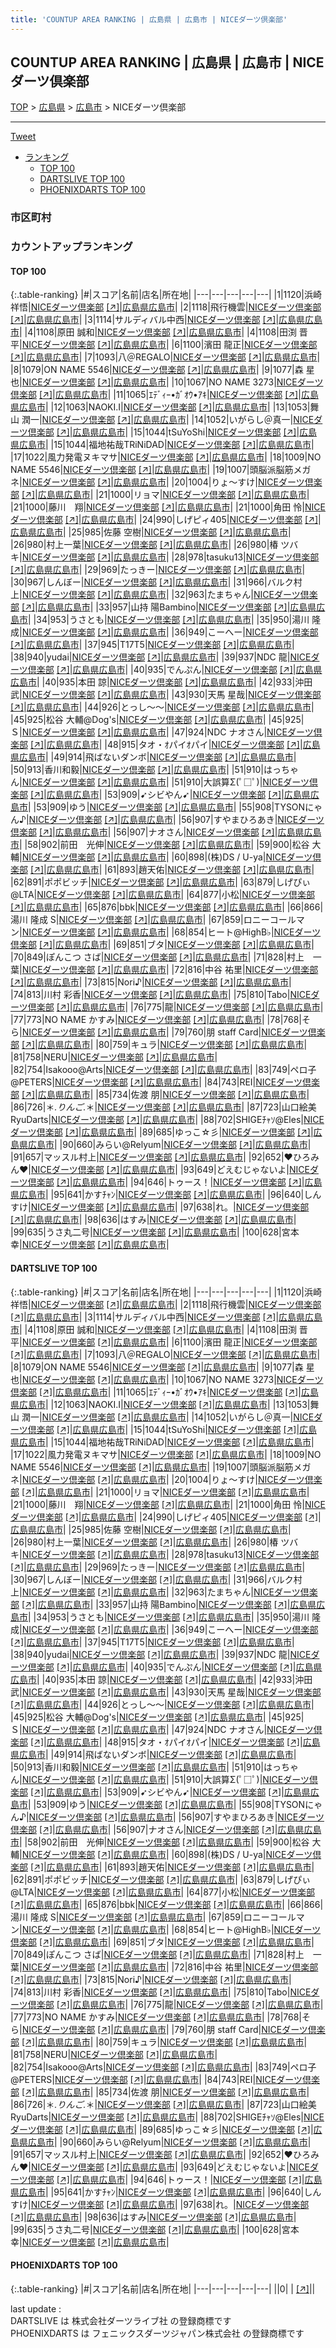 ```yaml
---
title: 'COUNTUP AREA RANKING | 広島県 | 広島市 | NICEダーツ倶楽部'
---
```

## COUNTUP AREA RANKING | 広島県 | 広島市 | NICEダーツ倶楽部

[TOP](/darts/rank/) > [広島県](/darts/rank/広島県/) > [広島市](/darts/rank/広島県/広島市/) > NICEダーツ倶楽部

___

<a href="https://twitter.com/share?ref_src=twsrc%5Etfw" data-text="COUNTUP AREA RANKING | 広島県広島市NICEダーツ倶楽部" class="twitter-share-button" data-hashtags="DARTSLIVE,PHOENIXDARTS,darts,ダーツ" data-show-count="false">Tweet</a>

* [ランキング](#カウントアップランキング)
    * [TOP 100](#top-100)
    * [DARTSLIVE TOP 100](#dartslive-top-100)
    * [PHOENIXDARTS TOP 100](#phoenixdarts-top-100)

### 市区町村

<ul>

</ul>

### カウントアップランキング

#### TOP 100



{:.table-ranking}
|#|スコア|名前|店名|所在地|
|---|---|---|---|---|
|1|1120|<span class="rank-name-dl">浜崎祥悟</span>|<a href="/darts/rank/shops/25c4d02d095e8015fec1ae84bb28bd87.html">NICEダーツ倶楽部</a> <a href="https://search.dartslive.com/jp/shop/25c4d02d095e8015fec1ae84bb28bd87">[↗]</a>|<a href="/darts/rank/広島県/広島市">広島県広島市</a>|
|2|1118|<span class="rank-name-dl">飛行機雲</span>|<a href="/darts/rank/shops/25c4d02d095e8015fec1ae84bb28bd87.html">NICEダーツ倶楽部</a> <a href="https://search.dartslive.com/jp/shop/25c4d02d095e8015fec1ae84bb28bd87">[↗]</a>|<a href="/darts/rank/広島県/広島市">広島県広島市</a>|
|3|1114|<span class="rank-name-dl">サルディバル中西</span>|<a href="/darts/rank/shops/25c4d02d095e8015fec1ae84bb28bd87.html">NICEダーツ倶楽部</a> <a href="https://search.dartslive.com/jp/shop/25c4d02d095e8015fec1ae84bb28bd87">[↗]</a>|<a href="/darts/rank/広島県/広島市">広島県広島市</a>|
|4|1108|<span class="rank-name-dl">原田 誠和</span>|<a href="/darts/rank/shops/25c4d02d095e8015fec1ae84bb28bd87.html">NICEダーツ倶楽部</a> <a href="https://search.dartslive.com/jp/shop/25c4d02d095e8015fec1ae84bb28bd87">[↗]</a>|<a href="/darts/rank/広島県/広島市">広島県広島市</a>|
|4|1108|<span class="rank-name-dl">田渕 晋平</span>|<a href="/darts/rank/shops/25c4d02d095e8015fec1ae84bb28bd87.html">NICEダーツ倶楽部</a> <a href="https://search.dartslive.com/jp/shop/25c4d02d095e8015fec1ae84bb28bd87">[↗]</a>|<a href="/darts/rank/広島県/広島市">広島県広島市</a>|
|6|1100|<span class="rank-name-dl">濱田 龍正</span>|<a href="/darts/rank/shops/25c4d02d095e8015fec1ae84bb28bd87.html">NICEダーツ倶楽部</a> <a href="https://search.dartslive.com/jp/shop/25c4d02d095e8015fec1ae84bb28bd87">[↗]</a>|<a href="/darts/rank/広島県/広島市">広島県広島市</a>|
|7|1093|<span class="rank-name-dl">八＠REGALO</span>|<a href="/darts/rank/shops/25c4d02d095e8015fec1ae84bb28bd87.html">NICEダーツ倶楽部</a> <a href="https://search.dartslive.com/jp/shop/25c4d02d095e8015fec1ae84bb28bd87">[↗]</a>|<a href="/darts/rank/広島県/広島市">広島県広島市</a>|
|8|1079|<span class="rank-name-dl">ON NAME 5546</span>|<a href="/darts/rank/shops/25c4d02d095e8015fec1ae84bb28bd87.html">NICEダーツ倶楽部</a> <a href="https://search.dartslive.com/jp/shop/25c4d02d095e8015fec1ae84bb28bd87">[↗]</a>|<a href="/darts/rank/広島県/広島市">広島県広島市</a>|
|9|1077|<span class="rank-name-dl">森 星也</span>|<a href="/darts/rank/shops/25c4d02d095e8015fec1ae84bb28bd87.html">NICEダーツ倶楽部</a> <a href="https://search.dartslive.com/jp/shop/25c4d02d095e8015fec1ae84bb28bd87">[↗]</a>|<a href="/darts/rank/広島県/広島市">広島県広島市</a>|
|10|1067|<span class="rank-name-dl">NO NAME 3273</span>|<a href="/darts/rank/shops/25c4d02d095e8015fec1ae84bb28bd87.html">NICEダーツ倶楽部</a> <a href="https://search.dartslive.com/jp/shop/25c4d02d095e8015fec1ae84bb28bd87">[↗]</a>|<a href="/darts/rank/広島県/広島市">広島県広島市</a>|
|11|1065|<span class="rank-name-dl">ｴﾃﾞｨｰ•ｶﾞｵｳ•ｱｷ</span>|<a href="/darts/rank/shops/25c4d02d095e8015fec1ae84bb28bd87.html">NICEダーツ倶楽部</a> <a href="https://search.dartslive.com/jp/shop/25c4d02d095e8015fec1ae84bb28bd87">[↗]</a>|<a href="/darts/rank/広島県/広島市">広島県広島市</a>|
|12|1063|<span class="rank-name-dl">NAOKI.I</span>|<a href="/darts/rank/shops/25c4d02d095e8015fec1ae84bb28bd87.html">NICEダーツ倶楽部</a> <a href="https://search.dartslive.com/jp/shop/25c4d02d095e8015fec1ae84bb28bd87">[↗]</a>|<a href="/darts/rank/広島県/広島市">広島県広島市</a>|
|13|1053|<span class="rank-name-dl">舞山 潤一</span>|<a href="/darts/rank/shops/25c4d02d095e8015fec1ae84bb28bd87.html">NICEダーツ倶楽部</a> <a href="https://search.dartslive.com/jp/shop/25c4d02d095e8015fec1ae84bb28bd87">[↗]</a>|<a href="/darts/rank/広島県/広島市">広島県広島市</a>|
|14|1052|<span class="rank-name-dl">いがらし＠真一</span>|<a href="/darts/rank/shops/25c4d02d095e8015fec1ae84bb28bd87.html">NICEダーツ倶楽部</a> <a href="https://search.dartslive.com/jp/shop/25c4d02d095e8015fec1ae84bb28bd87">[↗]</a>|<a href="/darts/rank/広島県/広島市">広島県広島市</a>|
|15|1044|<span class="rank-name-dl">tSuYoShi</span>|<a href="/darts/rank/shops/25c4d02d095e8015fec1ae84bb28bd87.html">NICEダーツ倶楽部</a> <a href="https://search.dartslive.com/jp/shop/25c4d02d095e8015fec1ae84bb28bd87">[↗]</a>|<a href="/darts/rank/広島県/広島市">広島県広島市</a>|
|15|1044|<span class="rank-name-dl">福地祐哉TRiNiDAD</span>|<a href="/darts/rank/shops/25c4d02d095e8015fec1ae84bb28bd87.html">NICEダーツ倶楽部</a> <a href="https://search.dartslive.com/jp/shop/25c4d02d095e8015fec1ae84bb28bd87">[↗]</a>|<a href="/darts/rank/広島県/広島市">広島県広島市</a>|
|17|1022|<span class="rank-name-dl">風力発電ヌキマサ</span>|<a href="/darts/rank/shops/25c4d02d095e8015fec1ae84bb28bd87.html">NICEダーツ倶楽部</a> <a href="https://search.dartslive.com/jp/shop/25c4d02d095e8015fec1ae84bb28bd87">[↗]</a>|<a href="/darts/rank/広島県/広島市">広島県広島市</a>|
|18|1009|<span class="rank-name-dl">NO NAME 5546</span>|<a href="/darts/rank/shops/25c4d02d095e8015fec1ae84bb28bd87.html">NICEダーツ倶楽部</a> <a href="https://search.dartslive.com/jp/shop/25c4d02d095e8015fec1ae84bb28bd87">[↗]</a>|<a href="/darts/rank/広島県/広島市">広島県広島市</a>|
|19|1007|<span class="rank-name-dl">頭脳派脳筋メガネ</span>|<a href="/darts/rank/shops/25c4d02d095e8015fec1ae84bb28bd87.html">NICEダーツ倶楽部</a> <a href="https://search.dartslive.com/jp/shop/25c4d02d095e8015fec1ae84bb28bd87">[↗]</a>|<a href="/darts/rank/広島県/広島市">広島県広島市</a>|
|20|1004|<span class="rank-name-dl">りょ〜すけ</span>|<a href="/darts/rank/shops/25c4d02d095e8015fec1ae84bb28bd87.html">NICEダーツ倶楽部</a> <a href="https://search.dartslive.com/jp/shop/25c4d02d095e8015fec1ae84bb28bd87">[↗]</a>|<a href="/darts/rank/広島県/広島市">広島県広島市</a>|
|21|1000|<span class="rank-name-dl">リョマ</span>|<a href="/darts/rank/shops/25c4d02d095e8015fec1ae84bb28bd87.html">NICEダーツ倶楽部</a> <a href="https://search.dartslive.com/jp/shop/25c4d02d095e8015fec1ae84bb28bd87">[↗]</a>|<a href="/darts/rank/広島県/広島市">広島県広島市</a>|
|21|1000|<span class="rank-name-dl">藤川　翔</span>|<a href="/darts/rank/shops/25c4d02d095e8015fec1ae84bb28bd87.html">NICEダーツ倶楽部</a> <a href="https://search.dartslive.com/jp/shop/25c4d02d095e8015fec1ae84bb28bd87">[↗]</a>|<a href="/darts/rank/広島県/広島市">広島県広島市</a>|
|21|1000|<span class="rank-name-dl">角田 怜</span>|<a href="/darts/rank/shops/25c4d02d095e8015fec1ae84bb28bd87.html">NICEダーツ倶楽部</a> <a href="https://search.dartslive.com/jp/shop/25c4d02d095e8015fec1ae84bb28bd87">[↗]</a>|<a href="/darts/rank/広島県/広島市">広島県広島市</a>|
|24|990|<span class="rank-name-dl">しげピィ405</span>|<a href="/darts/rank/shops/25c4d02d095e8015fec1ae84bb28bd87.html">NICEダーツ倶楽部</a> <a href="https://search.dartslive.com/jp/shop/25c4d02d095e8015fec1ae84bb28bd87">[↗]</a>|<a href="/darts/rank/広島県/広島市">広島県広島市</a>|
|25|985|<span class="rank-name-dl">佐藤 空樹</span>|<a href="/darts/rank/shops/25c4d02d095e8015fec1ae84bb28bd87.html">NICEダーツ倶楽部</a> <a href="https://search.dartslive.com/jp/shop/25c4d02d095e8015fec1ae84bb28bd87">[↗]</a>|<a href="/darts/rank/広島県/広島市">広島県広島市</a>|
|26|980|<span class="rank-name-dl">村上一葉</span>|<a href="/darts/rank/shops/25c4d02d095e8015fec1ae84bb28bd87.html">NICEダーツ倶楽部</a> <a href="https://search.dartslive.com/jp/shop/25c4d02d095e8015fec1ae84bb28bd87">[↗]</a>|<a href="/darts/rank/広島県/広島市">広島県広島市</a>|
|26|980|<span class="rank-name-dl">椿 ツバキ</span>|<a href="/darts/rank/shops/25c4d02d095e8015fec1ae84bb28bd87.html">NICEダーツ倶楽部</a> <a href="https://search.dartslive.com/jp/shop/25c4d02d095e8015fec1ae84bb28bd87">[↗]</a>|<a href="/darts/rank/広島県/広島市">広島県広島市</a>|
|28|978|<span class="rank-name-dl">tasuku13</span>|<a href="/darts/rank/shops/25c4d02d095e8015fec1ae84bb28bd87.html">NICEダーツ倶楽部</a> <a href="https://search.dartslive.com/jp/shop/25c4d02d095e8015fec1ae84bb28bd87">[↗]</a>|<a href="/darts/rank/広島県/広島市">広島県広島市</a>|
|29|969|<span class="rank-name-dl">たっきー</span>|<a href="/darts/rank/shops/25c4d02d095e8015fec1ae84bb28bd87.html">NICEダーツ倶楽部</a> <a href="https://search.dartslive.com/jp/shop/25c4d02d095e8015fec1ae84bb28bd87">[↗]</a>|<a href="/darts/rank/広島県/広島市">広島県広島市</a>|
|30|967|<span class="rank-name-dl">しんぼー</span>|<a href="/darts/rank/shops/25c4d02d095e8015fec1ae84bb28bd87.html">NICEダーツ倶楽部</a> <a href="https://search.dartslive.com/jp/shop/25c4d02d095e8015fec1ae84bb28bd87">[↗]</a>|<a href="/darts/rank/広島県/広島市">広島県広島市</a>|
|31|966|<span class="rank-name-dl">バルク村上</span>|<a href="/darts/rank/shops/25c4d02d095e8015fec1ae84bb28bd87.html">NICEダーツ倶楽部</a> <a href="https://search.dartslive.com/jp/shop/25c4d02d095e8015fec1ae84bb28bd87">[↗]</a>|<a href="/darts/rank/広島県/広島市">広島県広島市</a>|
|32|963|<span class="rank-name-dl">たまちゃん</span>|<a href="/darts/rank/shops/25c4d02d095e8015fec1ae84bb28bd87.html">NICEダーツ倶楽部</a> <a href="https://search.dartslive.com/jp/shop/25c4d02d095e8015fec1ae84bb28bd87">[↗]</a>|<a href="/darts/rank/広島県/広島市">広島県広島市</a>|
|33|957|<span class="rank-name-dl">山持 陽Bambino</span>|<a href="/darts/rank/shops/25c4d02d095e8015fec1ae84bb28bd87.html">NICEダーツ倶楽部</a> <a href="https://search.dartslive.com/jp/shop/25c4d02d095e8015fec1ae84bb28bd87">[↗]</a>|<a href="/darts/rank/広島県/広島市">広島県広島市</a>|
|34|953|<span class="rank-name-dl">うさとも</span>|<a href="/darts/rank/shops/25c4d02d095e8015fec1ae84bb28bd87.html">NICEダーツ倶楽部</a> <a href="https://search.dartslive.com/jp/shop/25c4d02d095e8015fec1ae84bb28bd87">[↗]</a>|<a href="/darts/rank/広島県/広島市">広島県広島市</a>|
|35|950|<span class="rank-name-dl">湯川 隆成</span>|<a href="/darts/rank/shops/25c4d02d095e8015fec1ae84bb28bd87.html">NICEダーツ倶楽部</a> <a href="https://search.dartslive.com/jp/shop/25c4d02d095e8015fec1ae84bb28bd87">[↗]</a>|<a href="/darts/rank/広島県/広島市">広島県広島市</a>|
|36|949|<span class="rank-name-dl">こーへー</span>|<a href="/darts/rank/shops/25c4d02d095e8015fec1ae84bb28bd87.html">NICEダーツ倶楽部</a> <a href="https://search.dartslive.com/jp/shop/25c4d02d095e8015fec1ae84bb28bd87">[↗]</a>|<a href="/darts/rank/広島県/広島市">広島県広島市</a>|
|37|945|<span class="rank-name-dl">T17T5</span>|<a href="/darts/rank/shops/25c4d02d095e8015fec1ae84bb28bd87.html">NICEダーツ倶楽部</a> <a href="https://search.dartslive.com/jp/shop/25c4d02d095e8015fec1ae84bb28bd87">[↗]</a>|<a href="/darts/rank/広島県/広島市">広島県広島市</a>|
|38|940|<span class="rank-name-dl">yudai</span>|<a href="/darts/rank/shops/25c4d02d095e8015fec1ae84bb28bd87.html">NICEダーツ倶楽部</a> <a href="https://search.dartslive.com/jp/shop/25c4d02d095e8015fec1ae84bb28bd87">[↗]</a>|<a href="/darts/rank/広島県/広島市">広島県広島市</a>|
|39|937|<span class="rank-name-dl">NDC 龍</span>|<a href="/darts/rank/shops/25c4d02d095e8015fec1ae84bb28bd87.html">NICEダーツ倶楽部</a> <a href="https://search.dartslive.com/jp/shop/25c4d02d095e8015fec1ae84bb28bd87">[↗]</a>|<a href="/darts/rank/広島県/広島市">広島県広島市</a>|
|40|935|<span class="rank-name-dl">でんぷん</span>|<a href="/darts/rank/shops/25c4d02d095e8015fec1ae84bb28bd87.html">NICEダーツ倶楽部</a> <a href="https://search.dartslive.com/jp/shop/25c4d02d095e8015fec1ae84bb28bd87">[↗]</a>|<a href="/darts/rank/広島県/広島市">広島県広島市</a>|
|40|935|<span class="rank-name-dl">本田 諒</span>|<a href="/darts/rank/shops/25c4d02d095e8015fec1ae84bb28bd87.html">NICEダーツ倶楽部</a> <a href="https://search.dartslive.com/jp/shop/25c4d02d095e8015fec1ae84bb28bd87">[↗]</a>|<a href="/darts/rank/広島県/広島市">広島県広島市</a>|
|42|933|<span class="rank-name-dl">沖田　武</span>|<a href="/darts/rank/shops/25c4d02d095e8015fec1ae84bb28bd87.html">NICEダーツ倶楽部</a> <a href="https://search.dartslive.com/jp/shop/25c4d02d095e8015fec1ae84bb28bd87">[↗]</a>|<a href="/darts/rank/広島県/広島市">広島県広島市</a>|
|43|930|<span class="rank-name-dl">天馬 星哉</span>|<a href="/darts/rank/shops/25c4d02d095e8015fec1ae84bb28bd87.html">NICEダーツ倶楽部</a> <a href="https://search.dartslive.com/jp/shop/25c4d02d095e8015fec1ae84bb28bd87">[↗]</a>|<a href="/darts/rank/広島県/広島市">広島県広島市</a>|
|44|926|<span class="rank-name-dl">とっし〜〜</span>|<a href="/darts/rank/shops/25c4d02d095e8015fec1ae84bb28bd87.html">NICEダーツ倶楽部</a> <a href="https://search.dartslive.com/jp/shop/25c4d02d095e8015fec1ae84bb28bd87">[↗]</a>|<a href="/darts/rank/広島県/広島市">広島県広島市</a>|
|45|925|<span class="rank-name-dl">松谷 大輔@Dog&#x27;s</span>|<a href="/darts/rank/shops/25c4d02d095e8015fec1ae84bb28bd87.html">NICEダーツ倶楽部</a> <a href="https://search.dartslive.com/jp/shop/25c4d02d095e8015fec1ae84bb28bd87">[↗]</a>|<a href="/darts/rank/広島県/広島市">広島県広島市</a>|
|45|925|<span class="rank-name-dl">Ｓ</span>|<a href="/darts/rank/shops/25c4d02d095e8015fec1ae84bb28bd87.html">NICEダーツ倶楽部</a> <a href="https://search.dartslive.com/jp/shop/25c4d02d095e8015fec1ae84bb28bd87">[↗]</a>|<a href="/darts/rank/広島県/広島市">広島県広島市</a>|
|47|924|<span class="rank-name-dl">NDC ナオさん</span>|<a href="/darts/rank/shops/25c4d02d095e8015fec1ae84bb28bd87.html">NICEダーツ倶楽部</a> <a href="https://search.dartslive.com/jp/shop/25c4d02d095e8015fec1ae84bb28bd87">[↗]</a>|<a href="/darts/rank/広島県/広島市">広島県広島市</a>|
|48|915|<span class="rank-name-dl">タオ・ｵパイｵパイ</span>|<a href="/darts/rank/shops/25c4d02d095e8015fec1ae84bb28bd87.html">NICEダーツ倶楽部</a> <a href="https://search.dartslive.com/jp/shop/25c4d02d095e8015fec1ae84bb28bd87">[↗]</a>|<a href="/darts/rank/広島県/広島市">広島県広島市</a>|
|49|914|<span class="rank-name-dl">飛ばないダンボ</span>|<a href="/darts/rank/shops/25c4d02d095e8015fec1ae84bb28bd87.html">NICEダーツ倶楽部</a> <a href="https://search.dartslive.com/jp/shop/25c4d02d095e8015fec1ae84bb28bd87">[↗]</a>|<a href="/darts/rank/広島県/広島市">広島県広島市</a>|
|50|913|<span class="rank-name-dl">香川和毅</span>|<a href="/darts/rank/shops/25c4d02d095e8015fec1ae84bb28bd87.html">NICEダーツ倶楽部</a> <a href="https://search.dartslive.com/jp/shop/25c4d02d095e8015fec1ae84bb28bd87">[↗]</a>|<a href="/darts/rank/広島県/広島市">広島県広島市</a>|
|51|910|<span class="rank-name-dl">はっちゃん</span>|<a href="/darts/rank/shops/25c4d02d095e8015fec1ae84bb28bd87.html">NICEダーツ倶楽部</a> <a href="https://search.dartslive.com/jp/shop/25c4d02d095e8015fec1ae84bb28bd87">[↗]</a>|<a href="/darts/rank/広島県/広島市">広島県広島市</a>|
|51|910|<span class="rank-name-dl">大誤算Σ(ﾟ□ﾟ)</span>|<a href="/darts/rank/shops/25c4d02d095e8015fec1ae84bb28bd87.html">NICEダーツ倶楽部</a> <a href="https://search.dartslive.com/jp/shop/25c4d02d095e8015fec1ae84bb28bd87">[↗]</a>|<a href="/darts/rank/広島県/広島市">広島県広島市</a>|
|53|909|<span class="rank-name-dl">➹シビやん➹</span>|<a href="/darts/rank/shops/25c4d02d095e8015fec1ae84bb28bd87.html">NICEダーツ倶楽部</a> <a href="https://search.dartslive.com/jp/shop/25c4d02d095e8015fec1ae84bb28bd87">[↗]</a>|<a href="/darts/rank/広島県/広島市">広島県広島市</a>|
|53|909|<span class="rank-name-dl">ゆう</span>|<a href="/darts/rank/shops/25c4d02d095e8015fec1ae84bb28bd87.html">NICEダーツ倶楽部</a> <a href="https://search.dartslive.com/jp/shop/25c4d02d095e8015fec1ae84bb28bd87">[↗]</a>|<a href="/darts/rank/広島県/広島市">広島県広島市</a>|
|55|908|<span class="rank-name-dl">TYSONにゃん♪</span>|<a href="/darts/rank/shops/25c4d02d095e8015fec1ae84bb28bd87.html">NICEダーツ倶楽部</a> <a href="https://search.dartslive.com/jp/shop/25c4d02d095e8015fec1ae84bb28bd87">[↗]</a>|<a href="/darts/rank/広島県/広島市">広島県広島市</a>|
|56|907|<span class="rank-name-dl">すやまひろあき</span>|<a href="/darts/rank/shops/25c4d02d095e8015fec1ae84bb28bd87.html">NICEダーツ倶楽部</a> <a href="https://search.dartslive.com/jp/shop/25c4d02d095e8015fec1ae84bb28bd87">[↗]</a>|<a href="/darts/rank/広島県/広島市">広島県広島市</a>|
|56|907|<span class="rank-name-dl">ナオさん</span>|<a href="/darts/rank/shops/25c4d02d095e8015fec1ae84bb28bd87.html">NICEダーツ倶楽部</a> <a href="https://search.dartslive.com/jp/shop/25c4d02d095e8015fec1ae84bb28bd87">[↗]</a>|<a href="/darts/rank/広島県/広島市">広島県広島市</a>|
|58|902|<span class="rank-name-dl">前田　光伸</span>|<a href="/darts/rank/shops/25c4d02d095e8015fec1ae84bb28bd87.html">NICEダーツ倶楽部</a> <a href="https://search.dartslive.com/jp/shop/25c4d02d095e8015fec1ae84bb28bd87">[↗]</a>|<a href="/darts/rank/広島県/広島市">広島県広島市</a>|
|59|900|<span class="rank-name-dl">松谷 大輔</span>|<a href="/darts/rank/shops/25c4d02d095e8015fec1ae84bb28bd87.html">NICEダーツ倶楽部</a> <a href="https://search.dartslive.com/jp/shop/25c4d02d095e8015fec1ae84bb28bd87">[↗]</a>|<a href="/darts/rank/広島県/広島市">広島県広島市</a>|
|60|898|<span class="rank-name-dl">(株)DS / U-ya</span>|<a href="/darts/rank/shops/25c4d02d095e8015fec1ae84bb28bd87.html">NICEダーツ倶楽部</a> <a href="https://search.dartslive.com/jp/shop/25c4d02d095e8015fec1ae84bb28bd87">[↗]</a>|<a href="/darts/rank/広島県/広島市">広島県広島市</a>|
|61|893|<span class="rank-name-dl">趙天佑</span>|<a href="/darts/rank/shops/25c4d02d095e8015fec1ae84bb28bd87.html">NICEダーツ倶楽部</a> <a href="https://search.dartslive.com/jp/shop/25c4d02d095e8015fec1ae84bb28bd87">[↗]</a>|<a href="/darts/rank/広島県/広島市">広島県広島市</a>|
|62|891|<span class="rank-name-dl">ポポビッチ</span>|<a href="/darts/rank/shops/25c4d02d095e8015fec1ae84bb28bd87.html">NICEダーツ倶楽部</a> <a href="https://search.dartslive.com/jp/shop/25c4d02d095e8015fec1ae84bb28bd87">[↗]</a>|<a href="/darts/rank/広島県/広島市">広島県広島市</a>|
|63|879|<span class="rank-name-dl">しげぴぃ@LTA</span>|<a href="/darts/rank/shops/25c4d02d095e8015fec1ae84bb28bd87.html">NICEダーツ倶楽部</a> <a href="https://search.dartslive.com/jp/shop/25c4d02d095e8015fec1ae84bb28bd87">[↗]</a>|<a href="/darts/rank/広島県/広島市">広島県広島市</a>|
|64|877|<span class="rank-name-dl">小松</span>|<a href="/darts/rank/shops/25c4d02d095e8015fec1ae84bb28bd87.html">NICEダーツ倶楽部</a> <a href="https://search.dartslive.com/jp/shop/25c4d02d095e8015fec1ae84bb28bd87">[↗]</a>|<a href="/darts/rank/広島県/広島市">広島県広島市</a>|
|65|876|<span class="rank-name-dl">bbk</span>|<a href="/darts/rank/shops/25c4d02d095e8015fec1ae84bb28bd87.html">NICEダーツ倶楽部</a> <a href="https://search.dartslive.com/jp/shop/25c4d02d095e8015fec1ae84bb28bd87">[↗]</a>|<a href="/darts/rank/広島県/広島市">広島県広島市</a>|
|66|866|<span class="rank-name-dl">湯川 隆成 S</span>|<a href="/darts/rank/shops/25c4d02d095e8015fec1ae84bb28bd87.html">NICEダーツ倶楽部</a> <a href="https://search.dartslive.com/jp/shop/25c4d02d095e8015fec1ae84bb28bd87">[↗]</a>|<a href="/darts/rank/広島県/広島市">広島県広島市</a>|
|67|859|<span class="rank-name-dl">ロニーコールマン</span>|<a href="/darts/rank/shops/25c4d02d095e8015fec1ae84bb28bd87.html">NICEダーツ倶楽部</a> <a href="https://search.dartslive.com/jp/shop/25c4d02d095e8015fec1ae84bb28bd87">[↗]</a>|<a href="/darts/rank/広島県/広島市">広島県広島市</a>|
|68|854|<span class="rank-name-dl">ヒート@HighB♭</span>|<a href="/darts/rank/shops/25c4d02d095e8015fec1ae84bb28bd87.html">NICEダーツ倶楽部</a> <a href="https://search.dartslive.com/jp/shop/25c4d02d095e8015fec1ae84bb28bd87">[↗]</a>|<a href="/darts/rank/広島県/広島市">広島県広島市</a>|
|69|851|<span class="rank-name-dl">ブタ</span>|<a href="/darts/rank/shops/25c4d02d095e8015fec1ae84bb28bd87.html">NICEダーツ倶楽部</a> <a href="https://search.dartslive.com/jp/shop/25c4d02d095e8015fec1ae84bb28bd87">[↗]</a>|<a href="/darts/rank/広島県/広島市">広島県広島市</a>|
|70|849|<span class="rank-name-dl">ぽんこつ さば</span>|<a href="/darts/rank/shops/25c4d02d095e8015fec1ae84bb28bd87.html">NICEダーツ倶楽部</a> <a href="https://search.dartslive.com/jp/shop/25c4d02d095e8015fec1ae84bb28bd87">[↗]</a>|<a href="/darts/rank/広島県/広島市">広島県広島市</a>|
|71|828|<span class="rank-name-dl">村上　一葉</span>|<a href="/darts/rank/shops/25c4d02d095e8015fec1ae84bb28bd87.html">NICEダーツ倶楽部</a> <a href="https://search.dartslive.com/jp/shop/25c4d02d095e8015fec1ae84bb28bd87">[↗]</a>|<a href="/darts/rank/広島県/広島市">広島県広島市</a>|
|72|816|<span class="rank-name-dl">中谷 祐里</span>|<a href="/darts/rank/shops/25c4d02d095e8015fec1ae84bb28bd87.html">NICEダーツ倶楽部</a> <a href="https://search.dartslive.com/jp/shop/25c4d02d095e8015fec1ae84bb28bd87">[↗]</a>|<a href="/darts/rank/広島県/広島市">広島県広島市</a>|
|73|815|<span class="rank-name-dl">Nori♪</span>|<a href="/darts/rank/shops/25c4d02d095e8015fec1ae84bb28bd87.html">NICEダーツ倶楽部</a> <a href="https://search.dartslive.com/jp/shop/25c4d02d095e8015fec1ae84bb28bd87">[↗]</a>|<a href="/darts/rank/広島県/広島市">広島県広島市</a>|
|74|813|<span class="rank-name-dl">川村 彩香</span>|<a href="/darts/rank/shops/25c4d02d095e8015fec1ae84bb28bd87.html">NICEダーツ倶楽部</a> <a href="https://search.dartslive.com/jp/shop/25c4d02d095e8015fec1ae84bb28bd87">[↗]</a>|<a href="/darts/rank/広島県/広島市">広島県広島市</a>|
|75|810|<span class="rank-name-dl">Tabo</span>|<a href="/darts/rank/shops/25c4d02d095e8015fec1ae84bb28bd87.html">NICEダーツ倶楽部</a> <a href="https://search.dartslive.com/jp/shop/25c4d02d095e8015fec1ae84bb28bd87">[↗]</a>|<a href="/darts/rank/広島県/広島市">広島県広島市</a>|
|76|775|<span class="rank-name-dl">龍</span>|<a href="/darts/rank/shops/25c4d02d095e8015fec1ae84bb28bd87.html">NICEダーツ倶楽部</a> <a href="https://search.dartslive.com/jp/shop/25c4d02d095e8015fec1ae84bb28bd87">[↗]</a>|<a href="/darts/rank/広島県/広島市">広島県広島市</a>|
|77|773|<span class="rank-name-dl">NO NAME かすみ</span>|<a href="/darts/rank/shops/25c4d02d095e8015fec1ae84bb28bd87.html">NICEダーツ倶楽部</a> <a href="https://search.dartslive.com/jp/shop/25c4d02d095e8015fec1ae84bb28bd87">[↗]</a>|<a href="/darts/rank/広島県/広島市">広島県広島市</a>|
|78|768|<span class="rank-name-dl">そら</span>|<a href="/darts/rank/shops/25c4d02d095e8015fec1ae84bb28bd87.html">NICEダーツ倶楽部</a> <a href="https://search.dartslive.com/jp/shop/25c4d02d095e8015fec1ae84bb28bd87">[↗]</a>|<a href="/darts/rank/広島県/広島市">広島県広島市</a>|
|79|760|<span class="rank-name-dl">朋 staff Card</span>|<a href="/darts/rank/shops/25c4d02d095e8015fec1ae84bb28bd87.html">NICEダーツ倶楽部</a> <a href="https://search.dartslive.com/jp/shop/25c4d02d095e8015fec1ae84bb28bd87">[↗]</a>|<a href="/darts/rank/広島県/広島市">広島県広島市</a>|
|80|759|<span class="rank-name-dl">キュラ</span>|<a href="/darts/rank/shops/25c4d02d095e8015fec1ae84bb28bd87.html">NICEダーツ倶楽部</a> <a href="https://search.dartslive.com/jp/shop/25c4d02d095e8015fec1ae84bb28bd87">[↗]</a>|<a href="/darts/rank/広島県/広島市">広島県広島市</a>|
|81|758|<span class="rank-name-dl">NERU</span>|<a href="/darts/rank/shops/25c4d02d095e8015fec1ae84bb28bd87.html">NICEダーツ倶楽部</a> <a href="https://search.dartslive.com/jp/shop/25c4d02d095e8015fec1ae84bb28bd87">[↗]</a>|<a href="/darts/rank/広島県/広島市">広島県広島市</a>|
|82|754|<span class="rank-name-dl">Isakooo@Arts</span>|<a href="/darts/rank/shops/25c4d02d095e8015fec1ae84bb28bd87.html">NICEダーツ倶楽部</a> <a href="https://search.dartslive.com/jp/shop/25c4d02d095e8015fec1ae84bb28bd87">[↗]</a>|<a href="/darts/rank/広島県/広島市">広島県広島市</a>|
|83|749|<span class="rank-name-dl">ペロ子@PETERS</span>|<a href="/darts/rank/shops/25c4d02d095e8015fec1ae84bb28bd87.html">NICEダーツ倶楽部</a> <a href="https://search.dartslive.com/jp/shop/25c4d02d095e8015fec1ae84bb28bd87">[↗]</a>|<a href="/darts/rank/広島県/広島市">広島県広島市</a>|
|84|743|<span class="rank-name-dl">REI</span>|<a href="/darts/rank/shops/25c4d02d095e8015fec1ae84bb28bd87.html">NICEダーツ倶楽部</a> <a href="https://search.dartslive.com/jp/shop/25c4d02d095e8015fec1ae84bb28bd87">[↗]</a>|<a href="/darts/rank/広島県/広島市">広島県広島市</a>|
|85|734|<span class="rank-name-dl">佐渡 朋</span>|<a href="/darts/rank/shops/25c4d02d095e8015fec1ae84bb28bd87.html">NICEダーツ倶楽部</a> <a href="https://search.dartslive.com/jp/shop/25c4d02d095e8015fec1ae84bb28bd87">[↗]</a>|<a href="/darts/rank/広島県/広島市">広島県広島市</a>|
|86|726|<span class="rank-name-dl">＊*.りんご.*＊</span>|<a href="/darts/rank/shops/25c4d02d095e8015fec1ae84bb28bd87.html">NICEダーツ倶楽部</a> <a href="https://search.dartslive.com/jp/shop/25c4d02d095e8015fec1ae84bb28bd87">[↗]</a>|<a href="/darts/rank/広島県/広島市">広島県広島市</a>|
|87|723|<span class="rank-name-dl">山口絵美RyuDarts</span>|<a href="/darts/rank/shops/25c4d02d095e8015fec1ae84bb28bd87.html">NICEダーツ倶楽部</a> <a href="https://search.dartslive.com/jp/shop/25c4d02d095e8015fec1ae84bb28bd87">[↗]</a>|<a href="/darts/rank/広島県/広島市">広島県広島市</a>|
|88|702|<span class="rank-name-dl">SHIGEﾁｬｿ@Eles</span>|<a href="/darts/rank/shops/25c4d02d095e8015fec1ae84bb28bd87.html">NICEダーツ倶楽部</a> <a href="https://search.dartslive.com/jp/shop/25c4d02d095e8015fec1ae84bb28bd87">[↗]</a>|<a href="/darts/rank/広島県/広島市">広島県広島市</a>|
|89|685|<span class="rank-name-dl">ゆっこ☆彡</span>|<a href="/darts/rank/shops/25c4d02d095e8015fec1ae84bb28bd87.html">NICEダーツ倶楽部</a> <a href="https://search.dartslive.com/jp/shop/25c4d02d095e8015fec1ae84bb28bd87">[↗]</a>|<a href="/darts/rank/広島県/広島市">広島県広島市</a>|
|90|660|<span class="rank-name-dl">みらい@Relyum</span>|<a href="/darts/rank/shops/25c4d02d095e8015fec1ae84bb28bd87.html">NICEダーツ倶楽部</a> <a href="https://search.dartslive.com/jp/shop/25c4d02d095e8015fec1ae84bb28bd87">[↗]</a>|<a href="/darts/rank/広島県/広島市">広島県広島市</a>|
|91|657|<span class="rank-name-dl">マッスル村上</span>|<a href="/darts/rank/shops/25c4d02d095e8015fec1ae84bb28bd87.html">NICEダーツ倶楽部</a> <a href="https://search.dartslive.com/jp/shop/25c4d02d095e8015fec1ae84bb28bd87">[↗]</a>|<a href="/darts/rank/広島県/広島市">広島県広島市</a>|
|92|652|<span class="rank-name-dl">❤ひろみん❤</span>|<a href="/darts/rank/shops/25c4d02d095e8015fec1ae84bb28bd87.html">NICEダーツ倶楽部</a> <a href="https://search.dartslive.com/jp/shop/25c4d02d095e8015fec1ae84bb28bd87">[↗]</a>|<a href="/darts/rank/広島県/広島市">広島県広島市</a>|
|93|649|<span class="rank-name-dl">どえむじゃないよ</span>|<a href="/darts/rank/shops/25c4d02d095e8015fec1ae84bb28bd87.html">NICEダーツ倶楽部</a> <a href="https://search.dartslive.com/jp/shop/25c4d02d095e8015fec1ae84bb28bd87">[↗]</a>|<a href="/darts/rank/広島県/広島市">広島県広島市</a>|
|94|646|<span class="rank-name-dl">トゥース！</span>|<a href="/darts/rank/shops/25c4d02d095e8015fec1ae84bb28bd87.html">NICEダーツ倶楽部</a> <a href="https://search.dartslive.com/jp/shop/25c4d02d095e8015fec1ae84bb28bd87">[↗]</a>|<a href="/darts/rank/広島県/広島市">広島県広島市</a>|
|95|641|<span class="rank-name-dl">かすﾁｬﾝ</span>|<a href="/darts/rank/shops/25c4d02d095e8015fec1ae84bb28bd87.html">NICEダーツ倶楽部</a> <a href="https://search.dartslive.com/jp/shop/25c4d02d095e8015fec1ae84bb28bd87">[↗]</a>|<a href="/darts/rank/広島県/広島市">広島県広島市</a>|
|96|640|<span class="rank-name-dl">しんすけ</span>|<a href="/darts/rank/shops/25c4d02d095e8015fec1ae84bb28bd87.html">NICEダーツ倶楽部</a> <a href="https://search.dartslive.com/jp/shop/25c4d02d095e8015fec1ae84bb28bd87">[↗]</a>|<a href="/darts/rank/広島県/広島市">広島県広島市</a>|
|97|638|<span class="rank-name-dl">れ。</span>|<a href="/darts/rank/shops/25c4d02d095e8015fec1ae84bb28bd87.html">NICEダーツ倶楽部</a> <a href="https://search.dartslive.com/jp/shop/25c4d02d095e8015fec1ae84bb28bd87">[↗]</a>|<a href="/darts/rank/広島県/広島市">広島県広島市</a>|
|98|636|<span class="rank-name-dl">はすみ</span>|<a href="/darts/rank/shops/25c4d02d095e8015fec1ae84bb28bd87.html">NICEダーツ倶楽部</a> <a href="https://search.dartslive.com/jp/shop/25c4d02d095e8015fec1ae84bb28bd87">[↗]</a>|<a href="/darts/rank/広島県/広島市">広島県広島市</a>|
|99|635|<span class="rank-name-dl">うさ丸二号</span>|<a href="/darts/rank/shops/25c4d02d095e8015fec1ae84bb28bd87.html">NICEダーツ倶楽部</a> <a href="https://search.dartslive.com/jp/shop/25c4d02d095e8015fec1ae84bb28bd87">[↗]</a>|<a href="/darts/rank/広島県/広島市">広島県広島市</a>|
|100|628|<span class="rank-name-dl">宮本 幸</span>|<a href="/darts/rank/shops/25c4d02d095e8015fec1ae84bb28bd87.html">NICEダーツ倶楽部</a> <a href="https://search.dartslive.com/jp/shop/25c4d02d095e8015fec1ae84bb28bd87">[↗]</a>|<a href="/darts/rank/広島県/広島市">広島県広島市</a>|


#### DARTSLIVE TOP 100



{:.table-ranking}
|#|スコア|名前|店名|所在地|
|---|---|---|---|---|
|1|1120|<span class="rank-name-dl">浜崎祥悟</span>|<a href="/darts/rank/shops/25c4d02d095e8015fec1ae84bb28bd87.html">NICEダーツ倶楽部</a> <a href="https://search.dartslive.com/jp/shop/25c4d02d095e8015fec1ae84bb28bd87">[↗]</a>|<a href="/darts/rank/広島県/広島市">広島県広島市</a>|
|2|1118|<span class="rank-name-dl">飛行機雲</span>|<a href="/darts/rank/shops/25c4d02d095e8015fec1ae84bb28bd87.html">NICEダーツ倶楽部</a> <a href="https://search.dartslive.com/jp/shop/25c4d02d095e8015fec1ae84bb28bd87">[↗]</a>|<a href="/darts/rank/広島県/広島市">広島県広島市</a>|
|3|1114|<span class="rank-name-dl">サルディバル中西</span>|<a href="/darts/rank/shops/25c4d02d095e8015fec1ae84bb28bd87.html">NICEダーツ倶楽部</a> <a href="https://search.dartslive.com/jp/shop/25c4d02d095e8015fec1ae84bb28bd87">[↗]</a>|<a href="/darts/rank/広島県/広島市">広島県広島市</a>|
|4|1108|<span class="rank-name-dl">原田 誠和</span>|<a href="/darts/rank/shops/25c4d02d095e8015fec1ae84bb28bd87.html">NICEダーツ倶楽部</a> <a href="https://search.dartslive.com/jp/shop/25c4d02d095e8015fec1ae84bb28bd87">[↗]</a>|<a href="/darts/rank/広島県/広島市">広島県広島市</a>|
|4|1108|<span class="rank-name-dl">田渕 晋平</span>|<a href="/darts/rank/shops/25c4d02d095e8015fec1ae84bb28bd87.html">NICEダーツ倶楽部</a> <a href="https://search.dartslive.com/jp/shop/25c4d02d095e8015fec1ae84bb28bd87">[↗]</a>|<a href="/darts/rank/広島県/広島市">広島県広島市</a>|
|6|1100|<span class="rank-name-dl">濱田 龍正</span>|<a href="/darts/rank/shops/25c4d02d095e8015fec1ae84bb28bd87.html">NICEダーツ倶楽部</a> <a href="https://search.dartslive.com/jp/shop/25c4d02d095e8015fec1ae84bb28bd87">[↗]</a>|<a href="/darts/rank/広島県/広島市">広島県広島市</a>|
|7|1093|<span class="rank-name-dl">八＠REGALO</span>|<a href="/darts/rank/shops/25c4d02d095e8015fec1ae84bb28bd87.html">NICEダーツ倶楽部</a> <a href="https://search.dartslive.com/jp/shop/25c4d02d095e8015fec1ae84bb28bd87">[↗]</a>|<a href="/darts/rank/広島県/広島市">広島県広島市</a>|
|8|1079|<span class="rank-name-dl">ON NAME 5546</span>|<a href="/darts/rank/shops/25c4d02d095e8015fec1ae84bb28bd87.html">NICEダーツ倶楽部</a> <a href="https://search.dartslive.com/jp/shop/25c4d02d095e8015fec1ae84bb28bd87">[↗]</a>|<a href="/darts/rank/広島県/広島市">広島県広島市</a>|
|9|1077|<span class="rank-name-dl">森 星也</span>|<a href="/darts/rank/shops/25c4d02d095e8015fec1ae84bb28bd87.html">NICEダーツ倶楽部</a> <a href="https://search.dartslive.com/jp/shop/25c4d02d095e8015fec1ae84bb28bd87">[↗]</a>|<a href="/darts/rank/広島県/広島市">広島県広島市</a>|
|10|1067|<span class="rank-name-dl">NO NAME 3273</span>|<a href="/darts/rank/shops/25c4d02d095e8015fec1ae84bb28bd87.html">NICEダーツ倶楽部</a> <a href="https://search.dartslive.com/jp/shop/25c4d02d095e8015fec1ae84bb28bd87">[↗]</a>|<a href="/darts/rank/広島県/広島市">広島県広島市</a>|
|11|1065|<span class="rank-name-dl">ｴﾃﾞｨｰ•ｶﾞｵｳ•ｱｷ</span>|<a href="/darts/rank/shops/25c4d02d095e8015fec1ae84bb28bd87.html">NICEダーツ倶楽部</a> <a href="https://search.dartslive.com/jp/shop/25c4d02d095e8015fec1ae84bb28bd87">[↗]</a>|<a href="/darts/rank/広島県/広島市">広島県広島市</a>|
|12|1063|<span class="rank-name-dl">NAOKI.I</span>|<a href="/darts/rank/shops/25c4d02d095e8015fec1ae84bb28bd87.html">NICEダーツ倶楽部</a> <a href="https://search.dartslive.com/jp/shop/25c4d02d095e8015fec1ae84bb28bd87">[↗]</a>|<a href="/darts/rank/広島県/広島市">広島県広島市</a>|
|13|1053|<span class="rank-name-dl">舞山 潤一</span>|<a href="/darts/rank/shops/25c4d02d095e8015fec1ae84bb28bd87.html">NICEダーツ倶楽部</a> <a href="https://search.dartslive.com/jp/shop/25c4d02d095e8015fec1ae84bb28bd87">[↗]</a>|<a href="/darts/rank/広島県/広島市">広島県広島市</a>|
|14|1052|<span class="rank-name-dl">いがらし＠真一</span>|<a href="/darts/rank/shops/25c4d02d095e8015fec1ae84bb28bd87.html">NICEダーツ倶楽部</a> <a href="https://search.dartslive.com/jp/shop/25c4d02d095e8015fec1ae84bb28bd87">[↗]</a>|<a href="/darts/rank/広島県/広島市">広島県広島市</a>|
|15|1044|<span class="rank-name-dl">tSuYoShi</span>|<a href="/darts/rank/shops/25c4d02d095e8015fec1ae84bb28bd87.html">NICEダーツ倶楽部</a> <a href="https://search.dartslive.com/jp/shop/25c4d02d095e8015fec1ae84bb28bd87">[↗]</a>|<a href="/darts/rank/広島県/広島市">広島県広島市</a>|
|15|1044|<span class="rank-name-dl">福地祐哉TRiNiDAD</span>|<a href="/darts/rank/shops/25c4d02d095e8015fec1ae84bb28bd87.html">NICEダーツ倶楽部</a> <a href="https://search.dartslive.com/jp/shop/25c4d02d095e8015fec1ae84bb28bd87">[↗]</a>|<a href="/darts/rank/広島県/広島市">広島県広島市</a>|
|17|1022|<span class="rank-name-dl">風力発電ヌキマサ</span>|<a href="/darts/rank/shops/25c4d02d095e8015fec1ae84bb28bd87.html">NICEダーツ倶楽部</a> <a href="https://search.dartslive.com/jp/shop/25c4d02d095e8015fec1ae84bb28bd87">[↗]</a>|<a href="/darts/rank/広島県/広島市">広島県広島市</a>|
|18|1009|<span class="rank-name-dl">NO NAME 5546</span>|<a href="/darts/rank/shops/25c4d02d095e8015fec1ae84bb28bd87.html">NICEダーツ倶楽部</a> <a href="https://search.dartslive.com/jp/shop/25c4d02d095e8015fec1ae84bb28bd87">[↗]</a>|<a href="/darts/rank/広島県/広島市">広島県広島市</a>|
|19|1007|<span class="rank-name-dl">頭脳派脳筋メガネ</span>|<a href="/darts/rank/shops/25c4d02d095e8015fec1ae84bb28bd87.html">NICEダーツ倶楽部</a> <a href="https://search.dartslive.com/jp/shop/25c4d02d095e8015fec1ae84bb28bd87">[↗]</a>|<a href="/darts/rank/広島県/広島市">広島県広島市</a>|
|20|1004|<span class="rank-name-dl">りょ〜すけ</span>|<a href="/darts/rank/shops/25c4d02d095e8015fec1ae84bb28bd87.html">NICEダーツ倶楽部</a> <a href="https://search.dartslive.com/jp/shop/25c4d02d095e8015fec1ae84bb28bd87">[↗]</a>|<a href="/darts/rank/広島県/広島市">広島県広島市</a>|
|21|1000|<span class="rank-name-dl">リョマ</span>|<a href="/darts/rank/shops/25c4d02d095e8015fec1ae84bb28bd87.html">NICEダーツ倶楽部</a> <a href="https://search.dartslive.com/jp/shop/25c4d02d095e8015fec1ae84bb28bd87">[↗]</a>|<a href="/darts/rank/広島県/広島市">広島県広島市</a>|
|21|1000|<span class="rank-name-dl">藤川　翔</span>|<a href="/darts/rank/shops/25c4d02d095e8015fec1ae84bb28bd87.html">NICEダーツ倶楽部</a> <a href="https://search.dartslive.com/jp/shop/25c4d02d095e8015fec1ae84bb28bd87">[↗]</a>|<a href="/darts/rank/広島県/広島市">広島県広島市</a>|
|21|1000|<span class="rank-name-dl">角田 怜</span>|<a href="/darts/rank/shops/25c4d02d095e8015fec1ae84bb28bd87.html">NICEダーツ倶楽部</a> <a href="https://search.dartslive.com/jp/shop/25c4d02d095e8015fec1ae84bb28bd87">[↗]</a>|<a href="/darts/rank/広島県/広島市">広島県広島市</a>|
|24|990|<span class="rank-name-dl">しげピィ405</span>|<a href="/darts/rank/shops/25c4d02d095e8015fec1ae84bb28bd87.html">NICEダーツ倶楽部</a> <a href="https://search.dartslive.com/jp/shop/25c4d02d095e8015fec1ae84bb28bd87">[↗]</a>|<a href="/darts/rank/広島県/広島市">広島県広島市</a>|
|25|985|<span class="rank-name-dl">佐藤 空樹</span>|<a href="/darts/rank/shops/25c4d02d095e8015fec1ae84bb28bd87.html">NICEダーツ倶楽部</a> <a href="https://search.dartslive.com/jp/shop/25c4d02d095e8015fec1ae84bb28bd87">[↗]</a>|<a href="/darts/rank/広島県/広島市">広島県広島市</a>|
|26|980|<span class="rank-name-dl">村上一葉</span>|<a href="/darts/rank/shops/25c4d02d095e8015fec1ae84bb28bd87.html">NICEダーツ倶楽部</a> <a href="https://search.dartslive.com/jp/shop/25c4d02d095e8015fec1ae84bb28bd87">[↗]</a>|<a href="/darts/rank/広島県/広島市">広島県広島市</a>|
|26|980|<span class="rank-name-dl">椿 ツバキ</span>|<a href="/darts/rank/shops/25c4d02d095e8015fec1ae84bb28bd87.html">NICEダーツ倶楽部</a> <a href="https://search.dartslive.com/jp/shop/25c4d02d095e8015fec1ae84bb28bd87">[↗]</a>|<a href="/darts/rank/広島県/広島市">広島県広島市</a>|
|28|978|<span class="rank-name-dl">tasuku13</span>|<a href="/darts/rank/shops/25c4d02d095e8015fec1ae84bb28bd87.html">NICEダーツ倶楽部</a> <a href="https://search.dartslive.com/jp/shop/25c4d02d095e8015fec1ae84bb28bd87">[↗]</a>|<a href="/darts/rank/広島県/広島市">広島県広島市</a>|
|29|969|<span class="rank-name-dl">たっきー</span>|<a href="/darts/rank/shops/25c4d02d095e8015fec1ae84bb28bd87.html">NICEダーツ倶楽部</a> <a href="https://search.dartslive.com/jp/shop/25c4d02d095e8015fec1ae84bb28bd87">[↗]</a>|<a href="/darts/rank/広島県/広島市">広島県広島市</a>|
|30|967|<span class="rank-name-dl">しんぼー</span>|<a href="/darts/rank/shops/25c4d02d095e8015fec1ae84bb28bd87.html">NICEダーツ倶楽部</a> <a href="https://search.dartslive.com/jp/shop/25c4d02d095e8015fec1ae84bb28bd87">[↗]</a>|<a href="/darts/rank/広島県/広島市">広島県広島市</a>|
|31|966|<span class="rank-name-dl">バルク村上</span>|<a href="/darts/rank/shops/25c4d02d095e8015fec1ae84bb28bd87.html">NICEダーツ倶楽部</a> <a href="https://search.dartslive.com/jp/shop/25c4d02d095e8015fec1ae84bb28bd87">[↗]</a>|<a href="/darts/rank/広島県/広島市">広島県広島市</a>|
|32|963|<span class="rank-name-dl">たまちゃん</span>|<a href="/darts/rank/shops/25c4d02d095e8015fec1ae84bb28bd87.html">NICEダーツ倶楽部</a> <a href="https://search.dartslive.com/jp/shop/25c4d02d095e8015fec1ae84bb28bd87">[↗]</a>|<a href="/darts/rank/広島県/広島市">広島県広島市</a>|
|33|957|<span class="rank-name-dl">山持 陽Bambino</span>|<a href="/darts/rank/shops/25c4d02d095e8015fec1ae84bb28bd87.html">NICEダーツ倶楽部</a> <a href="https://search.dartslive.com/jp/shop/25c4d02d095e8015fec1ae84bb28bd87">[↗]</a>|<a href="/darts/rank/広島県/広島市">広島県広島市</a>|
|34|953|<span class="rank-name-dl">うさとも</span>|<a href="/darts/rank/shops/25c4d02d095e8015fec1ae84bb28bd87.html">NICEダーツ倶楽部</a> <a href="https://search.dartslive.com/jp/shop/25c4d02d095e8015fec1ae84bb28bd87">[↗]</a>|<a href="/darts/rank/広島県/広島市">広島県広島市</a>|
|35|950|<span class="rank-name-dl">湯川 隆成</span>|<a href="/darts/rank/shops/25c4d02d095e8015fec1ae84bb28bd87.html">NICEダーツ倶楽部</a> <a href="https://search.dartslive.com/jp/shop/25c4d02d095e8015fec1ae84bb28bd87">[↗]</a>|<a href="/darts/rank/広島県/広島市">広島県広島市</a>|
|36|949|<span class="rank-name-dl">こーへー</span>|<a href="/darts/rank/shops/25c4d02d095e8015fec1ae84bb28bd87.html">NICEダーツ倶楽部</a> <a href="https://search.dartslive.com/jp/shop/25c4d02d095e8015fec1ae84bb28bd87">[↗]</a>|<a href="/darts/rank/広島県/広島市">広島県広島市</a>|
|37|945|<span class="rank-name-dl">T17T5</span>|<a href="/darts/rank/shops/25c4d02d095e8015fec1ae84bb28bd87.html">NICEダーツ倶楽部</a> <a href="https://search.dartslive.com/jp/shop/25c4d02d095e8015fec1ae84bb28bd87">[↗]</a>|<a href="/darts/rank/広島県/広島市">広島県広島市</a>|
|38|940|<span class="rank-name-dl">yudai</span>|<a href="/darts/rank/shops/25c4d02d095e8015fec1ae84bb28bd87.html">NICEダーツ倶楽部</a> <a href="https://search.dartslive.com/jp/shop/25c4d02d095e8015fec1ae84bb28bd87">[↗]</a>|<a href="/darts/rank/広島県/広島市">広島県広島市</a>|
|39|937|<span class="rank-name-dl">NDC 龍</span>|<a href="/darts/rank/shops/25c4d02d095e8015fec1ae84bb28bd87.html">NICEダーツ倶楽部</a> <a href="https://search.dartslive.com/jp/shop/25c4d02d095e8015fec1ae84bb28bd87">[↗]</a>|<a href="/darts/rank/広島県/広島市">広島県広島市</a>|
|40|935|<span class="rank-name-dl">でんぷん</span>|<a href="/darts/rank/shops/25c4d02d095e8015fec1ae84bb28bd87.html">NICEダーツ倶楽部</a> <a href="https://search.dartslive.com/jp/shop/25c4d02d095e8015fec1ae84bb28bd87">[↗]</a>|<a href="/darts/rank/広島県/広島市">広島県広島市</a>|
|40|935|<span class="rank-name-dl">本田 諒</span>|<a href="/darts/rank/shops/25c4d02d095e8015fec1ae84bb28bd87.html">NICEダーツ倶楽部</a> <a href="https://search.dartslive.com/jp/shop/25c4d02d095e8015fec1ae84bb28bd87">[↗]</a>|<a href="/darts/rank/広島県/広島市">広島県広島市</a>|
|42|933|<span class="rank-name-dl">沖田　武</span>|<a href="/darts/rank/shops/25c4d02d095e8015fec1ae84bb28bd87.html">NICEダーツ倶楽部</a> <a href="https://search.dartslive.com/jp/shop/25c4d02d095e8015fec1ae84bb28bd87">[↗]</a>|<a href="/darts/rank/広島県/広島市">広島県広島市</a>|
|43|930|<span class="rank-name-dl">天馬 星哉</span>|<a href="/darts/rank/shops/25c4d02d095e8015fec1ae84bb28bd87.html">NICEダーツ倶楽部</a> <a href="https://search.dartslive.com/jp/shop/25c4d02d095e8015fec1ae84bb28bd87">[↗]</a>|<a href="/darts/rank/広島県/広島市">広島県広島市</a>|
|44|926|<span class="rank-name-dl">とっし〜〜</span>|<a href="/darts/rank/shops/25c4d02d095e8015fec1ae84bb28bd87.html">NICEダーツ倶楽部</a> <a href="https://search.dartslive.com/jp/shop/25c4d02d095e8015fec1ae84bb28bd87">[↗]</a>|<a href="/darts/rank/広島県/広島市">広島県広島市</a>|
|45|925|<span class="rank-name-dl">松谷 大輔@Dog&#x27;s</span>|<a href="/darts/rank/shops/25c4d02d095e8015fec1ae84bb28bd87.html">NICEダーツ倶楽部</a> <a href="https://search.dartslive.com/jp/shop/25c4d02d095e8015fec1ae84bb28bd87">[↗]</a>|<a href="/darts/rank/広島県/広島市">広島県広島市</a>|
|45|925|<span class="rank-name-dl">Ｓ</span>|<a href="/darts/rank/shops/25c4d02d095e8015fec1ae84bb28bd87.html">NICEダーツ倶楽部</a> <a href="https://search.dartslive.com/jp/shop/25c4d02d095e8015fec1ae84bb28bd87">[↗]</a>|<a href="/darts/rank/広島県/広島市">広島県広島市</a>|
|47|924|<span class="rank-name-dl">NDC ナオさん</span>|<a href="/darts/rank/shops/25c4d02d095e8015fec1ae84bb28bd87.html">NICEダーツ倶楽部</a> <a href="https://search.dartslive.com/jp/shop/25c4d02d095e8015fec1ae84bb28bd87">[↗]</a>|<a href="/darts/rank/広島県/広島市">広島県広島市</a>|
|48|915|<span class="rank-name-dl">タオ・ｵパイｵパイ</span>|<a href="/darts/rank/shops/25c4d02d095e8015fec1ae84bb28bd87.html">NICEダーツ倶楽部</a> <a href="https://search.dartslive.com/jp/shop/25c4d02d095e8015fec1ae84bb28bd87">[↗]</a>|<a href="/darts/rank/広島県/広島市">広島県広島市</a>|
|49|914|<span class="rank-name-dl">飛ばないダンボ</span>|<a href="/darts/rank/shops/25c4d02d095e8015fec1ae84bb28bd87.html">NICEダーツ倶楽部</a> <a href="https://search.dartslive.com/jp/shop/25c4d02d095e8015fec1ae84bb28bd87">[↗]</a>|<a href="/darts/rank/広島県/広島市">広島県広島市</a>|
|50|913|<span class="rank-name-dl">香川和毅</span>|<a href="/darts/rank/shops/25c4d02d095e8015fec1ae84bb28bd87.html">NICEダーツ倶楽部</a> <a href="https://search.dartslive.com/jp/shop/25c4d02d095e8015fec1ae84bb28bd87">[↗]</a>|<a href="/darts/rank/広島県/広島市">広島県広島市</a>|
|51|910|<span class="rank-name-dl">はっちゃん</span>|<a href="/darts/rank/shops/25c4d02d095e8015fec1ae84bb28bd87.html">NICEダーツ倶楽部</a> <a href="https://search.dartslive.com/jp/shop/25c4d02d095e8015fec1ae84bb28bd87">[↗]</a>|<a href="/darts/rank/広島県/広島市">広島県広島市</a>|
|51|910|<span class="rank-name-dl">大誤算Σ(ﾟ□ﾟ)</span>|<a href="/darts/rank/shops/25c4d02d095e8015fec1ae84bb28bd87.html">NICEダーツ倶楽部</a> <a href="https://search.dartslive.com/jp/shop/25c4d02d095e8015fec1ae84bb28bd87">[↗]</a>|<a href="/darts/rank/広島県/広島市">広島県広島市</a>|
|53|909|<span class="rank-name-dl">➹シビやん➹</span>|<a href="/darts/rank/shops/25c4d02d095e8015fec1ae84bb28bd87.html">NICEダーツ倶楽部</a> <a href="https://search.dartslive.com/jp/shop/25c4d02d095e8015fec1ae84bb28bd87">[↗]</a>|<a href="/darts/rank/広島県/広島市">広島県広島市</a>|
|53|909|<span class="rank-name-dl">ゆう</span>|<a href="/darts/rank/shops/25c4d02d095e8015fec1ae84bb28bd87.html">NICEダーツ倶楽部</a> <a href="https://search.dartslive.com/jp/shop/25c4d02d095e8015fec1ae84bb28bd87">[↗]</a>|<a href="/darts/rank/広島県/広島市">広島県広島市</a>|
|55|908|<span class="rank-name-dl">TYSONにゃん♪</span>|<a href="/darts/rank/shops/25c4d02d095e8015fec1ae84bb28bd87.html">NICEダーツ倶楽部</a> <a href="https://search.dartslive.com/jp/shop/25c4d02d095e8015fec1ae84bb28bd87">[↗]</a>|<a href="/darts/rank/広島県/広島市">広島県広島市</a>|
|56|907|<span class="rank-name-dl">すやまひろあき</span>|<a href="/darts/rank/shops/25c4d02d095e8015fec1ae84bb28bd87.html">NICEダーツ倶楽部</a> <a href="https://search.dartslive.com/jp/shop/25c4d02d095e8015fec1ae84bb28bd87">[↗]</a>|<a href="/darts/rank/広島県/広島市">広島県広島市</a>|
|56|907|<span class="rank-name-dl">ナオさん</span>|<a href="/darts/rank/shops/25c4d02d095e8015fec1ae84bb28bd87.html">NICEダーツ倶楽部</a> <a href="https://search.dartslive.com/jp/shop/25c4d02d095e8015fec1ae84bb28bd87">[↗]</a>|<a href="/darts/rank/広島県/広島市">広島県広島市</a>|
|58|902|<span class="rank-name-dl">前田　光伸</span>|<a href="/darts/rank/shops/25c4d02d095e8015fec1ae84bb28bd87.html">NICEダーツ倶楽部</a> <a href="https://search.dartslive.com/jp/shop/25c4d02d095e8015fec1ae84bb28bd87">[↗]</a>|<a href="/darts/rank/広島県/広島市">広島県広島市</a>|
|59|900|<span class="rank-name-dl">松谷 大輔</span>|<a href="/darts/rank/shops/25c4d02d095e8015fec1ae84bb28bd87.html">NICEダーツ倶楽部</a> <a href="https://search.dartslive.com/jp/shop/25c4d02d095e8015fec1ae84bb28bd87">[↗]</a>|<a href="/darts/rank/広島県/広島市">広島県広島市</a>|
|60|898|<span class="rank-name-dl">(株)DS / U-ya</span>|<a href="/darts/rank/shops/25c4d02d095e8015fec1ae84bb28bd87.html">NICEダーツ倶楽部</a> <a href="https://search.dartslive.com/jp/shop/25c4d02d095e8015fec1ae84bb28bd87">[↗]</a>|<a href="/darts/rank/広島県/広島市">広島県広島市</a>|
|61|893|<span class="rank-name-dl">趙天佑</span>|<a href="/darts/rank/shops/25c4d02d095e8015fec1ae84bb28bd87.html">NICEダーツ倶楽部</a> <a href="https://search.dartslive.com/jp/shop/25c4d02d095e8015fec1ae84bb28bd87">[↗]</a>|<a href="/darts/rank/広島県/広島市">広島県広島市</a>|
|62|891|<span class="rank-name-dl">ポポビッチ</span>|<a href="/darts/rank/shops/25c4d02d095e8015fec1ae84bb28bd87.html">NICEダーツ倶楽部</a> <a href="https://search.dartslive.com/jp/shop/25c4d02d095e8015fec1ae84bb28bd87">[↗]</a>|<a href="/darts/rank/広島県/広島市">広島県広島市</a>|
|63|879|<span class="rank-name-dl">しげぴぃ@LTA</span>|<a href="/darts/rank/shops/25c4d02d095e8015fec1ae84bb28bd87.html">NICEダーツ倶楽部</a> <a href="https://search.dartslive.com/jp/shop/25c4d02d095e8015fec1ae84bb28bd87">[↗]</a>|<a href="/darts/rank/広島県/広島市">広島県広島市</a>|
|64|877|<span class="rank-name-dl">小松</span>|<a href="/darts/rank/shops/25c4d02d095e8015fec1ae84bb28bd87.html">NICEダーツ倶楽部</a> <a href="https://search.dartslive.com/jp/shop/25c4d02d095e8015fec1ae84bb28bd87">[↗]</a>|<a href="/darts/rank/広島県/広島市">広島県広島市</a>|
|65|876|<span class="rank-name-dl">bbk</span>|<a href="/darts/rank/shops/25c4d02d095e8015fec1ae84bb28bd87.html">NICEダーツ倶楽部</a> <a href="https://search.dartslive.com/jp/shop/25c4d02d095e8015fec1ae84bb28bd87">[↗]</a>|<a href="/darts/rank/広島県/広島市">広島県広島市</a>|
|66|866|<span class="rank-name-dl">湯川 隆成 S</span>|<a href="/darts/rank/shops/25c4d02d095e8015fec1ae84bb28bd87.html">NICEダーツ倶楽部</a> <a href="https://search.dartslive.com/jp/shop/25c4d02d095e8015fec1ae84bb28bd87">[↗]</a>|<a href="/darts/rank/広島県/広島市">広島県広島市</a>|
|67|859|<span class="rank-name-dl">ロニーコールマン</span>|<a href="/darts/rank/shops/25c4d02d095e8015fec1ae84bb28bd87.html">NICEダーツ倶楽部</a> <a href="https://search.dartslive.com/jp/shop/25c4d02d095e8015fec1ae84bb28bd87">[↗]</a>|<a href="/darts/rank/広島県/広島市">広島県広島市</a>|
|68|854|<span class="rank-name-dl">ヒート@HighB♭</span>|<a href="/darts/rank/shops/25c4d02d095e8015fec1ae84bb28bd87.html">NICEダーツ倶楽部</a> <a href="https://search.dartslive.com/jp/shop/25c4d02d095e8015fec1ae84bb28bd87">[↗]</a>|<a href="/darts/rank/広島県/広島市">広島県広島市</a>|
|69|851|<span class="rank-name-dl">ブタ</span>|<a href="/darts/rank/shops/25c4d02d095e8015fec1ae84bb28bd87.html">NICEダーツ倶楽部</a> <a href="https://search.dartslive.com/jp/shop/25c4d02d095e8015fec1ae84bb28bd87">[↗]</a>|<a href="/darts/rank/広島県/広島市">広島県広島市</a>|
|70|849|<span class="rank-name-dl">ぽんこつ さば</span>|<a href="/darts/rank/shops/25c4d02d095e8015fec1ae84bb28bd87.html">NICEダーツ倶楽部</a> <a href="https://search.dartslive.com/jp/shop/25c4d02d095e8015fec1ae84bb28bd87">[↗]</a>|<a href="/darts/rank/広島県/広島市">広島県広島市</a>|
|71|828|<span class="rank-name-dl">村上　一葉</span>|<a href="/darts/rank/shops/25c4d02d095e8015fec1ae84bb28bd87.html">NICEダーツ倶楽部</a> <a href="https://search.dartslive.com/jp/shop/25c4d02d095e8015fec1ae84bb28bd87">[↗]</a>|<a href="/darts/rank/広島県/広島市">広島県広島市</a>|
|72|816|<span class="rank-name-dl">中谷 祐里</span>|<a href="/darts/rank/shops/25c4d02d095e8015fec1ae84bb28bd87.html">NICEダーツ倶楽部</a> <a href="https://search.dartslive.com/jp/shop/25c4d02d095e8015fec1ae84bb28bd87">[↗]</a>|<a href="/darts/rank/広島県/広島市">広島県広島市</a>|
|73|815|<span class="rank-name-dl">Nori♪</span>|<a href="/darts/rank/shops/25c4d02d095e8015fec1ae84bb28bd87.html">NICEダーツ倶楽部</a> <a href="https://search.dartslive.com/jp/shop/25c4d02d095e8015fec1ae84bb28bd87">[↗]</a>|<a href="/darts/rank/広島県/広島市">広島県広島市</a>|
|74|813|<span class="rank-name-dl">川村 彩香</span>|<a href="/darts/rank/shops/25c4d02d095e8015fec1ae84bb28bd87.html">NICEダーツ倶楽部</a> <a href="https://search.dartslive.com/jp/shop/25c4d02d095e8015fec1ae84bb28bd87">[↗]</a>|<a href="/darts/rank/広島県/広島市">広島県広島市</a>|
|75|810|<span class="rank-name-dl">Tabo</span>|<a href="/darts/rank/shops/25c4d02d095e8015fec1ae84bb28bd87.html">NICEダーツ倶楽部</a> <a href="https://search.dartslive.com/jp/shop/25c4d02d095e8015fec1ae84bb28bd87">[↗]</a>|<a href="/darts/rank/広島県/広島市">広島県広島市</a>|
|76|775|<span class="rank-name-dl">龍</span>|<a href="/darts/rank/shops/25c4d02d095e8015fec1ae84bb28bd87.html">NICEダーツ倶楽部</a> <a href="https://search.dartslive.com/jp/shop/25c4d02d095e8015fec1ae84bb28bd87">[↗]</a>|<a href="/darts/rank/広島県/広島市">広島県広島市</a>|
|77|773|<span class="rank-name-dl">NO NAME かすみ</span>|<a href="/darts/rank/shops/25c4d02d095e8015fec1ae84bb28bd87.html">NICEダーツ倶楽部</a> <a href="https://search.dartslive.com/jp/shop/25c4d02d095e8015fec1ae84bb28bd87">[↗]</a>|<a href="/darts/rank/広島県/広島市">広島県広島市</a>|
|78|768|<span class="rank-name-dl">そら</span>|<a href="/darts/rank/shops/25c4d02d095e8015fec1ae84bb28bd87.html">NICEダーツ倶楽部</a> <a href="https://search.dartslive.com/jp/shop/25c4d02d095e8015fec1ae84bb28bd87">[↗]</a>|<a href="/darts/rank/広島県/広島市">広島県広島市</a>|
|79|760|<span class="rank-name-dl">朋 staff Card</span>|<a href="/darts/rank/shops/25c4d02d095e8015fec1ae84bb28bd87.html">NICEダーツ倶楽部</a> <a href="https://search.dartslive.com/jp/shop/25c4d02d095e8015fec1ae84bb28bd87">[↗]</a>|<a href="/darts/rank/広島県/広島市">広島県広島市</a>|
|80|759|<span class="rank-name-dl">キュラ</span>|<a href="/darts/rank/shops/25c4d02d095e8015fec1ae84bb28bd87.html">NICEダーツ倶楽部</a> <a href="https://search.dartslive.com/jp/shop/25c4d02d095e8015fec1ae84bb28bd87">[↗]</a>|<a href="/darts/rank/広島県/広島市">広島県広島市</a>|
|81|758|<span class="rank-name-dl">NERU</span>|<a href="/darts/rank/shops/25c4d02d095e8015fec1ae84bb28bd87.html">NICEダーツ倶楽部</a> <a href="https://search.dartslive.com/jp/shop/25c4d02d095e8015fec1ae84bb28bd87">[↗]</a>|<a href="/darts/rank/広島県/広島市">広島県広島市</a>|
|82|754|<span class="rank-name-dl">Isakooo@Arts</span>|<a href="/darts/rank/shops/25c4d02d095e8015fec1ae84bb28bd87.html">NICEダーツ倶楽部</a> <a href="https://search.dartslive.com/jp/shop/25c4d02d095e8015fec1ae84bb28bd87">[↗]</a>|<a href="/darts/rank/広島県/広島市">広島県広島市</a>|
|83|749|<span class="rank-name-dl">ペロ子@PETERS</span>|<a href="/darts/rank/shops/25c4d02d095e8015fec1ae84bb28bd87.html">NICEダーツ倶楽部</a> <a href="https://search.dartslive.com/jp/shop/25c4d02d095e8015fec1ae84bb28bd87">[↗]</a>|<a href="/darts/rank/広島県/広島市">広島県広島市</a>|
|84|743|<span class="rank-name-dl">REI</span>|<a href="/darts/rank/shops/25c4d02d095e8015fec1ae84bb28bd87.html">NICEダーツ倶楽部</a> <a href="https://search.dartslive.com/jp/shop/25c4d02d095e8015fec1ae84bb28bd87">[↗]</a>|<a href="/darts/rank/広島県/広島市">広島県広島市</a>|
|85|734|<span class="rank-name-dl">佐渡 朋</span>|<a href="/darts/rank/shops/25c4d02d095e8015fec1ae84bb28bd87.html">NICEダーツ倶楽部</a> <a href="https://search.dartslive.com/jp/shop/25c4d02d095e8015fec1ae84bb28bd87">[↗]</a>|<a href="/darts/rank/広島県/広島市">広島県広島市</a>|
|86|726|<span class="rank-name-dl">＊*.りんご.*＊</span>|<a href="/darts/rank/shops/25c4d02d095e8015fec1ae84bb28bd87.html">NICEダーツ倶楽部</a> <a href="https://search.dartslive.com/jp/shop/25c4d02d095e8015fec1ae84bb28bd87">[↗]</a>|<a href="/darts/rank/広島県/広島市">広島県広島市</a>|
|87|723|<span class="rank-name-dl">山口絵美RyuDarts</span>|<a href="/darts/rank/shops/25c4d02d095e8015fec1ae84bb28bd87.html">NICEダーツ倶楽部</a> <a href="https://search.dartslive.com/jp/shop/25c4d02d095e8015fec1ae84bb28bd87">[↗]</a>|<a href="/darts/rank/広島県/広島市">広島県広島市</a>|
|88|702|<span class="rank-name-dl">SHIGEﾁｬｿ@Eles</span>|<a href="/darts/rank/shops/25c4d02d095e8015fec1ae84bb28bd87.html">NICEダーツ倶楽部</a> <a href="https://search.dartslive.com/jp/shop/25c4d02d095e8015fec1ae84bb28bd87">[↗]</a>|<a href="/darts/rank/広島県/広島市">広島県広島市</a>|
|89|685|<span class="rank-name-dl">ゆっこ☆彡</span>|<a href="/darts/rank/shops/25c4d02d095e8015fec1ae84bb28bd87.html">NICEダーツ倶楽部</a> <a href="https://search.dartslive.com/jp/shop/25c4d02d095e8015fec1ae84bb28bd87">[↗]</a>|<a href="/darts/rank/広島県/広島市">広島県広島市</a>|
|90|660|<span class="rank-name-dl">みらい@Relyum</span>|<a href="/darts/rank/shops/25c4d02d095e8015fec1ae84bb28bd87.html">NICEダーツ倶楽部</a> <a href="https://search.dartslive.com/jp/shop/25c4d02d095e8015fec1ae84bb28bd87">[↗]</a>|<a href="/darts/rank/広島県/広島市">広島県広島市</a>|
|91|657|<span class="rank-name-dl">マッスル村上</span>|<a href="/darts/rank/shops/25c4d02d095e8015fec1ae84bb28bd87.html">NICEダーツ倶楽部</a> <a href="https://search.dartslive.com/jp/shop/25c4d02d095e8015fec1ae84bb28bd87">[↗]</a>|<a href="/darts/rank/広島県/広島市">広島県広島市</a>|
|92|652|<span class="rank-name-dl">❤ひろみん❤</span>|<a href="/darts/rank/shops/25c4d02d095e8015fec1ae84bb28bd87.html">NICEダーツ倶楽部</a> <a href="https://search.dartslive.com/jp/shop/25c4d02d095e8015fec1ae84bb28bd87">[↗]</a>|<a href="/darts/rank/広島県/広島市">広島県広島市</a>|
|93|649|<span class="rank-name-dl">どえむじゃないよ</span>|<a href="/darts/rank/shops/25c4d02d095e8015fec1ae84bb28bd87.html">NICEダーツ倶楽部</a> <a href="https://search.dartslive.com/jp/shop/25c4d02d095e8015fec1ae84bb28bd87">[↗]</a>|<a href="/darts/rank/広島県/広島市">広島県広島市</a>|
|94|646|<span class="rank-name-dl">トゥース！</span>|<a href="/darts/rank/shops/25c4d02d095e8015fec1ae84bb28bd87.html">NICEダーツ倶楽部</a> <a href="https://search.dartslive.com/jp/shop/25c4d02d095e8015fec1ae84bb28bd87">[↗]</a>|<a href="/darts/rank/広島県/広島市">広島県広島市</a>|
|95|641|<span class="rank-name-dl">かすﾁｬﾝ</span>|<a href="/darts/rank/shops/25c4d02d095e8015fec1ae84bb28bd87.html">NICEダーツ倶楽部</a> <a href="https://search.dartslive.com/jp/shop/25c4d02d095e8015fec1ae84bb28bd87">[↗]</a>|<a href="/darts/rank/広島県/広島市">広島県広島市</a>|
|96|640|<span class="rank-name-dl">しんすけ</span>|<a href="/darts/rank/shops/25c4d02d095e8015fec1ae84bb28bd87.html">NICEダーツ倶楽部</a> <a href="https://search.dartslive.com/jp/shop/25c4d02d095e8015fec1ae84bb28bd87">[↗]</a>|<a href="/darts/rank/広島県/広島市">広島県広島市</a>|
|97|638|<span class="rank-name-dl">れ。</span>|<a href="/darts/rank/shops/25c4d02d095e8015fec1ae84bb28bd87.html">NICEダーツ倶楽部</a> <a href="https://search.dartslive.com/jp/shop/25c4d02d095e8015fec1ae84bb28bd87">[↗]</a>|<a href="/darts/rank/広島県/広島市">広島県広島市</a>|
|98|636|<span class="rank-name-dl">はすみ</span>|<a href="/darts/rank/shops/25c4d02d095e8015fec1ae84bb28bd87.html">NICEダーツ倶楽部</a> <a href="https://search.dartslive.com/jp/shop/25c4d02d095e8015fec1ae84bb28bd87">[↗]</a>|<a href="/darts/rank/広島県/広島市">広島県広島市</a>|
|99|635|<span class="rank-name-dl">うさ丸二号</span>|<a href="/darts/rank/shops/25c4d02d095e8015fec1ae84bb28bd87.html">NICEダーツ倶楽部</a> <a href="https://search.dartslive.com/jp/shop/25c4d02d095e8015fec1ae84bb28bd87">[↗]</a>|<a href="/darts/rank/広島県/広島市">広島県広島市</a>|
|100|628|<span class="rank-name-dl">宮本 幸</span>|<a href="/darts/rank/shops/25c4d02d095e8015fec1ae84bb28bd87.html">NICEダーツ倶楽部</a> <a href="https://search.dartslive.com/jp/shop/25c4d02d095e8015fec1ae84bb28bd87">[↗]</a>|<a href="/darts/rank/広島県/広島市">広島県広島市</a>|


#### PHOENIXDARTS TOP 100



{:.table-ranking}
|#|スコア|名前|店名|所在地|
|---|---|---|---|---|
||0|<span class="rank-name-dl"> </span>|<a href="/darts/rank/shops/.html"></a> <a href="">[↗]</a>|<a href="/darts/rank//"></a>|


<div class="footer border-top border-gray-light mt-5 pt-3 text-right text-gray">
    last update : <span style="font-weight: italic" id="foot_last_modified"></span><br />
    DARTSLIVE は 株式会社ダーツライブ社 の登録商標です<br />
    PHOENIXDARTS は フェニックスダーツジャパン株式会社 の登録商標です<br />
</div>

<script src="https://cdnjs.cloudflare.com/ajax/libs/jquery.tablesorter/2.31.3/js/jquery.tablesorter.min.js" integrity="sha512-qzgd5cYSZcosqpzpn7zF2ZId8f/8CHmFKZ8j7mU4OUXTNRd5g+ZHBPsgKEwoqxCtdQvExE5LprwwPAgoicguNg==" crossorigin="anonymous" referrerpolicy="no-referrer"></script>
<link rel="stylesheet" href="https://cdnjs.cloudflare.com/ajax/libs/jquery.tablesorter/2.31.3/css/theme.default.min.css" integrity="sha512-wghhOJkjQX0Lh3NSWvNKeZ0ZpNn+SPVXX1Qyc9OCaogADktxrBiBdKGDoqVUOyhStvMBmJQ8ZdMHiR3wuEq8+w==" crossorigin="anonymous" referrerpolicy="no-referrer" />
<script>
$(function() {
    $(".table-ranking").tablesorter({sortList:[[0, 0]]});
    $("#foot_last_modified").text(formatDate(new Date(document.lastModified), 'yyyy-MM-dd HH:mm:ss'));
});
</script>

<script async src="https://platform.twitter.com/widgets.js" charset="utf-8"></script>